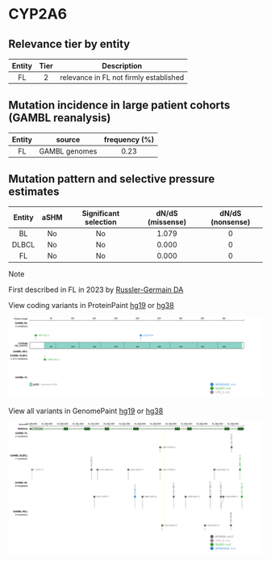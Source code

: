 # CYP2A6

## Relevance tier by entity

|Entity|Tier|Description                           |
|:------:|:----:|--------------------------------------|
|FL    |2   |relevance in FL not firmly established|

## Mutation incidence in large patient cohorts (GAMBL reanalysis)

|Entity|source       |frequency (%)|
|:------:|:-------------:|:-------------:|
|FL    |GAMBL genomes|0.23         |

## Mutation pattern and selective pressure estimates

|Entity|aSHM|Significant selection|dN/dS (missense)|dN/dS (nonsense)|
|:------:|:----:|:---------------------:|:----------------:|:----------------:|
|BL    |No  |No                   |1.079           |0               |
|DLBCL |No  |No                   |0.000           |0               |
|FL    |No  |No                   |0.000           |0               |


> [!NOTE]
> First described in FL in 2023 by [Russler-Germain DA](https://pubmed.ncbi.nlm.nih.gov/37493986)


View coding variants in ProteinPaint [hg19](https://www.bcgsc.ca/downloads/morinlab/GAMBL/test/genes/CYP2A6_protein.html)  or [hg38](https://www.bcgsc.ca/downloads/morinlab/GAMBL/test/genes/CYP2A6_protein_hg38.html)

![image](images/proteinpaint/CYP2A6_NM_000762.svg)

View all variants in GenomePaint [hg19](https://www.bcgsc.ca/downloads/morinlab/GAMBL/test/genes/CYP2A6.html)  or [hg38](https://www.bcgsc.ca/downloads/morinlab/GAMBL/test/genes/CYP2A6_hg38.html)

![image](images/proteinpaint/CYP2A6.svg)
